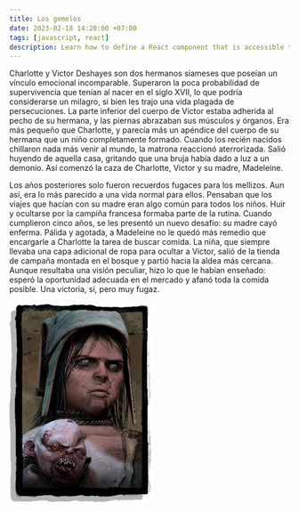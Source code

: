 ```yaml
---
title: Los gemelos
date: 2023-02-18 14:20:00 +07:00
tags: [javascript, react]
description: Learn how to define a React component that is accessible through the dot notation. A common component pattern to show a parent-child relation.
---
```


Charlotte y Victor Deshayes son dos hermanos siameses que poseían un vínculo emocional incomparable. Superaron la poca probabilidad de supervivencia que tenían al nacer en el siglo XVII, lo que podría considerarse un milagro, si bien les trajo una vida plagada de persecuciones. La parte inferior del cuerpo de Victor estaba adherida al pecho de su hermana, y las piernas abrazaban sus músculos y órganos. Era más pequeño que Charlotte, y parecía más un apéndice del cuerpo de su hermana que un niño completamente formado. Cuando los recién nacidos chillaron nada más venir al mundo, la matrona reaccionó aterrorizada. Salió huyendo de aquella casa, gritando que una bruja había dado a luz a un demonio. Así comenzó la caza de Charlotte, Victor y su madre, Madeleine.

Los años posteriores solo fueron recuerdos fugaces para los mellizos. Aun así, era lo más parecido a una vida normal para ellos. Pensaban que los viajes que hacían con su madre eran algo común para todos los niños. Huir y ocultarse por la campiña francesa formaba parte de la rutina. Cuando cumplieron cinco años, se les presentó un nuevo desafío: su madre cayó enferma. Pálida y agotada, a Madeleine no le quedó más remedio que encargarle a Charlotte la tarea de buscar comida. La niña, que siempre llevaba una capa adicional de ropa para ocultar a Victor, salió de la tienda de campaña montada en el bosque y partió hacia la aldea más cercana. Aunque resultaba una visión peculiar, hizo lo que le habían enseñado: esperó la oportunidad adecuada en el mercado y afanó toda la comida posible. Una victoria, sí, pero muy fugaz.

![alt text](/assets/img/charlotte.jpg)
